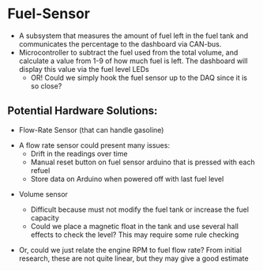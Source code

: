 # Fuel-Sensor

* A subsystem that measures the amount of fuel left in the fuel tank and communicates the percentage to the dashboard via CAN-bus.
* Microcontroller to subtract the fuel used from the total volume, and calculate a value from 1-9 of how much fuel is left. The dashboard will display this value via the fuel level LEDs
  * OR! Could we simply hook the fuel sensor up to the DAQ since it is so close?

## Potential Hardware Solutions:
* Flow-Rate Sensor (that can handle gasoline)
 - A flow rate sensor could present many issues:
   * Drift in the readings over time
   * Manual reset button on fuel sensor arduino that is pressed with each refuel
   * Store data on Arduino when powered off with last fuel level
  
* Volume sensor
  * Difficult because must not modify the fuel tank or increase the fuel capacity
  * Could we place a magnetic float in the tank and use several hall effects to check the level? This may require some rule checking

 
* Or, could we just relate the engine RPM to fuel flow rate? From initial research, these are not quite linear, but they may give a good estimate
